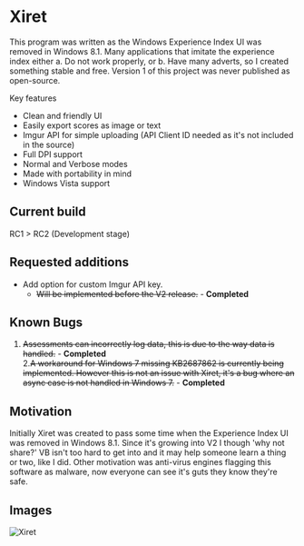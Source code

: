 # Xiret
This program was written as the Windows Experience Index UI was removed in Windows 8.1. Many applications that imitate the experience index either a. Do not work properly, or b. Have many adverts, so I created something stable and free. Version 1 of this project was never published as open-source.

Key features
 - Clean and friendly UI
 - Easily export scores as image or text
 - Imgur API for simple uploading (API Client ID needed as it's not included in the source)
 - Full DPI support
 - Normal and Verbose modes
 - Made with portability in mind
 - Windows Vista support

## Current build

RC1 > RC2 (Development stage)

## Requested additions
 - Add option for custom Imgur API key.
   - ~~Will be implemented before the V2 release.~~ - **Completed**

## Known Bugs
1. ~~Assessments can incorrectly log data, this is due to the way data is handled.~~ - **Completed**   
2.~~A workaround for Windows 7 missing KB2687862 is currently being implemented. However this is not an issue with Xiret, it's a bug where an async case is not handled in Windows 7.~~ - **Completed**  

## Motivation
Initially Xiret was created to pass some time when the Experience Index UI was removed in Windows 8.1. Since it's growing into V2 I though 'why not share?' VB isn't too hard to get into and it may help someone learn a thing or two, like I did. Other motivation was anti-virus engines flagging this software as malware, now everyone can see it's guts they know they're safe.

## Images
![Xiret](https://bitmight.uk/software/xiret/resources/images/xiretrc1.png)
